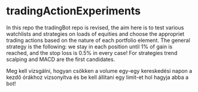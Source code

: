 # tradingActionExperiments

In this repo the tradingBot repo is revised, the aim here is to test various watchlists and strategies on loads of equities and choose the appropriet trading actions based on the nature of each portfolio element.
The general strategy is the following: we stay in each position until 1% of gain is reached, and the stop loss is 0.5% in every case!
For strategies trend scalping and MACD are the first candidates.

Meg kell vizsgálni, hogyan csökken a volume egy-egy kereskedési napon a kezdő órákhoz vizsonyítva 
és be kell állítani egy limit-et hol hagyja abba a bot!